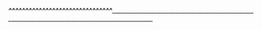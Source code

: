 <script setup>
import { ref, onMounted } from 'vue'

import SideBar from '@/Components/SideBar/SideBar.vue'
import NavBar from '@/Components/NavBar/NavBar.vue'
import LiveDetailCard from '@/Components/Cards/LiveDetailCard.vue'
import LiveCard from '@/Components/Cards/LiveCard.vue'
import StatsCard from '@/Components/Cards/StatsCard.vue'
import BarChart from '@/Components/Charts/BarChart.vue'

import SearchFilterDropdown from '@/Components/SearchDropdown/SearchFilterDropdown.vue'
import TextFilters from '@/Components/DropdownFilters/TextFilters.vue'
import DateFilters from '@/Components/DropdownFilters/DateFilters.vue'
import StaticFilters from '@/Components/DropdownFilters/StaticFilters.vue'

import { useSeriesChartData } from '@/Composables/useSeriesChartData'
import { useSelectedService } from '@/Composables/useSelectedService'
import { serviceApi, attendanceApi, genderStatisticsApi } from '@/Utils/api'

import Table from '@/Components/Tables/BaseTable.vue'
import TableHeader from '@/Components/Tables/TableHeader.vue'
import TableHead from '@/Components/Tables/TableHead.vue'
import TableCaption from '@/Components/Tables/TableCaption.vue'
import TableRow from '@/Components/Tables/TableRow.vue'
import TableBody from '@/Components/Tables/TableBody.vue'
import TableCell from '@/Components/Tables/TableCell.vue'
// import TableAction from '@/Components/Tables/TableAction.vue'

// import DropdownMenu from '@/Components/DropdownMenu/DropdownMenu.vue'
// import DropdownMenuList from '@/Components/DropdownMenu/DropdownMenuList.vue'
// import DropdownMenuItem from '@/Components/DropdownMenu/DropdownMenuItem.vue'

// import Datepicker from 'flowbite-datepicker/Datepicker'

import {
  UsersIcon,
  ArrowTrendingUpIcon,
  PaperAirplaneIcon,
  AdjustmentsHorizontalIcon,
  ChevronUpIcon,
  ChevronDownIcon,
  CalendarDaysIcon,
  DeviceTabletIcon,
  ArrowSmallUpIcon,
  // MagnifyingGlassIcon,
  // FunnelIcon,
} from '@heroicons/vue/24/outline'
import { useElementVisibility } from '@vueuse/core'

const chartData = ref([])
const statsData = ref([])
const labels = ref([])

// const chartLabel = computed(() => chartLabels.value.map((key) => key))

const filter = ref(null)
const targetIsVisible = useElementVisibility(filter)

const dateFilterDropdown = ref(null)
const dateFilterDropdownVisible = useElementVisibility(dateFilterDropdown)

const closeButton = ref(false)

const data = ref(attendanceApi)
const stats = ref(genderStatisticsApi)

const startDate = new Date()
const endDate = new Date('2024-01-09T11:59:30')

const { selectedService } = useSelectedService()
const closeFilter = () => {
  closeButton.value = !closeButton.value
}

const onInitBaseChart = () => {
  const { extractMonthlyChartData, series } = useSeriesChartData(data, {
    identifier: 'month',
    keys: ['attendance', 'absence'],
  })
  extractMonthlyChartData()
  chartData.value = series.value
}

const onInitStatsChart = () => {
  const { extractMonthlyChartData, statsSeries, chartKeys } =
    useSeriesChartData(stats, {
      identifier: 'month',
      keys: ['male', 'female'],
    })
  extractMonthlyChartData()
  console.log('keyz', chartKeys)
  statsData.value = statsSeries.value
  labels.value = chartKeys.value
}

onMounted(() => {
  onInitBaseChart()
  onInitStatsChart()
  console.log(
    'lables',
    labels.value.map((key) => key),
  )
})
</script>
<template>
  <div class="flex min-h-screen w-full bg-gray-100 px-2 py-6">
    <!-- sidebar -->
    <SideBar></SideBar>
    <!-- end sidebar -->
    <main
      class="flex-1 flex-col overflow-x-hidden rounded-md bg-white shadow-md"
    >
      <!-- navbar -->
      <NavBar name="Dashboard"></NavBar>
      <!-- end navbar -->
      <section
        class="flex space-x-8 divide-x divide-dashed divide-gray-100 px-8"
      >
        <div class="flex w-64 flex-col pb-8 pt-2">
          <StatsCard
            :icon="UsersIcon"
            title="Success Checkins"
            value="45 M"
            color="pink"
            :has-trends="true"
            :trend="{
              icon: ArrowTrendingUpIcon,
              value: '12%',
              text: 'since last week',
            }"
          ></StatsCard>
          <StatsCard
            :icon="ArrowTrendingUpIcon"
            title="Success Checkins"
            value="45 M"
            color="blue"
          ></StatsCard>
          <!-- live card -->
          <LiveDetailCard
            name="Sunday Service"
            :start-date-time="startDate"
            :end-date-time="endDate"
            status="live"
            qrcode="images/qrcode.png"
            :start-immediately="true"
            :tick="1000"
          ></LiveDetailCard>
          <!-- end -->
          <!-- live card -->
          <LiveCard
            name="Children's service"
            title="Ended Service"
            value="0 M"
            status="active"
            :icon="PaperAirplaneIcon"
          ></LiveCard>
          <!-- end live card -->
          <slot name="side-content"></slot>
        </div>
        <div class="relative flex-1 flex-col space-y-8 px-3 pt-8">
          <div class="item-center flex justify-between px-5 py-1">
            <div>
              <h4 class="text-xl font-bold">Attendance Summary</h4>
              <span class="text-gray-500"
                >Entire year's attendance analysis for a service</span
              >
            </div>

            <div class="flex items-center space-x-5">
              <div class="flex items-start space-x-3">
                <button
                  id="filterDate"
                  type="button"
                  class="flex items-center space-x-2 rounded-md border border-gray-300 bg-white px-3 py-3 text-sm font-medium text-gray-500 shadow-sm"
                >
                  <CalendarDaysIcon class="h-4 w-4"></CalendarDaysIcon>
                  <span>Dec 7, 2021 - Dec 2, 2021</span>
                  <ChevronDownIcon
                    v-if="!dateFilterDropdownVisible"
                    class="h-4 w-4"
                  ></ChevronDownIcon>
                  <ChevronUpIcon v-else class="h-4 w-4"></ChevronUpIcon>
                </button>
                <SearchFilterDropdown
                  ref="dateFilterDropdown"
                  size="w-64"
                  target="dateFilter"
                  trigger-el="filterDate"
                >
                  <DateFilters></DateFilters>
                </SearchFilterDropdown>
                <button
                  id="filterSearch"
                  type="button"
                  class="flex items-center space-x-2 rounded-md border border-gray-300 bg-white px-4 py-3 text-sm font-medium text-gray-500 shadow-sm"
                >
                  <span>{{ selectedService ?? 'Select Service' }}</span>
                  <ChevronDownIcon
                    v-if="!targetIsVisible"
                    class="h-4 w-4"
                  ></ChevronDownIcon>
                  <ChevronUpIcon v-else class="h-4 w-4"></ChevronUpIcon>
                </button>
                <SearchFilterDropdown
                  ref="filter"
                  size="w-64"
                  target="filter"
                  trigger-el="filterSearch"
                  :close="closeButton"
                >
                  <TextFilters
                    :data="serviceApi"
                    @close-filter="closeFilter"
                  ></TextFilters>
                </SearchFilterDropdown>
              </div>
              <button id="staticFilter" class="relative">
                <AdjustmentsHorizontalIcon
                  class="relative h-10 w-10 rounded-full bg-gray-50 px-1 py-2 shadow-md"
                />
                <span
                  class="absolute right-0 top-0 h-2 w-2 rounded-full bg-pink-500"
                ></span>
              </button>
              <SearchFilterDropdown
                class="absolute inset-y-0 right-10 mr-2"
                size="w-64"
                target="static"
                trigger-el="staticFilter"
              >
                <StaticFilters></StaticFilters>
              </SearchFilterDropdown>
            </div>
          </div>
          <!-- chart -->
          <BarChart :chart-data="chartData" series-title="Demo Test"></BarChart>
          <!-- end of chart -->
          <div class="flex items-start justify-between space-x-8">
            <!-- table demo -->
            <Table class="flex-1">
              <TableCaption>
                <div class="flex items-center justify-between space-x-5">
                  <div>
                    <span>Recent Services Attendance</span>
                    <p class="py-2 text-base font-normal text-gray-500">
                      Lorem ipsum dolor sit, amet consectetur adipisicing elit.
                      Perspiciatis asperiores maxime veritatis dolorem
                    </p>
                  </div>

                  <div>
                    <span>...</span>
                  </div>
                </div>
              </TableCaption>
              <TableHeader>
                <TableRow>
                  <TableHead>Service</TableHead>
                  <TableHead>Details</TableHead>
                </TableRow>
              </TableHeader>
              <TableBody>
                <TableRow>
                  <TableCell class="flex items-center space-x-3">
                    <CalendarDaysIcon
                      class="h-6 w-6 text-gray-400"
                    ></CalendarDaysIcon>
                    <div class="flex flex-col">
                      <span class="font-semibold">Midweek Service</span>
                      <span class="text-sm text-gray-400"
                        >c9ccf79d-3a70-4811-a070-3b6df63b4bf2</span
                      >
                    </div>
                  </TableCell>
                  <TableCell>
                    <div class="flex flex-col">
                      <span class="text-sm font-semibold text-green-500"
                        >Completed</span
                      >
                      <span class="text-sm text-gray-500"
                        >Sun Apr 30 2023 00:1:34</span
                      >
                    </div>
                  </TableCell>
                </TableRow>
                <TableRow>
                  <TableCell class="flex items-center space-x-3">
                    <CalendarDaysIcon
                      class="h-6 w-6 text-gray-400"
                    ></CalendarDaysIcon>
                    <div class="flex flex-col">
                      <span class="font-semibold">Midweek Service</span>
                      <span class="text-sm text-gray-400"
                        >b2ba1349-e128-44e7-ac10-4fd6beda2112</span
                      >
                    </div>
                  </TableCell>
                  <TableCell>
                    <div class="flex flex-col">
                      <span class="text-sm text-red-500">Failed</span>
                      <span class="text-sm text-gray-500">Sun Apr 30 2023</span>
                    </div>
                  </TableCell>
                </TableRow>
                <TableRow>
                  <TableCell class="flex items-center space-x-3">
                    <CalendarDaysIcon
                      class="h-6 w-6 text-gray-400"
                    ></CalendarDaysIcon>
                    <div class="flex flex-col">
                      <span class="font-semibold">Midweek Service</span>
                      <span class="text-sm text-gray-400"
                        >b2ba1349-e128-44e7-ac10-4fd6beda2112</span
                      >
                    </div>
                  </TableCell>
                  <TableCell>
                    <div class="flex flex-col">
                      <span class="text-sm text-yellow-500">Cancelled</span>
                      <span class="text-sm text-gray-500">Sun Apr 30 2023</span>
                    </div>
                  </TableCell>
                </TableRow>
                <TableRow>
                  <TableCell class="flex items-center space-x-3">
                    <CalendarDaysIcon
                      class="h-6 w-6 text-gray-400"
                    ></CalendarDaysIcon>
                    <div class="flex flex-col">
                      <span class="font-semibold">Sunday Service</span>
                      <span class="text-sm text-gray-400"
                        >d3deb692-47a6-4dcb-8f56-4d74d72816c9</span
                      >
                    </div>
                  </TableCell>
                  <TableCell>
                    <div class="flex flex-col">
                      <span class="text-sm text-yellow-500">Cancelled</span>
                      <span class="text-sm text-gray-500">Sun Apr 30 2023</span>
                    </div>
                  </TableCell>
                </TableRow>
                <TableRow>
                  <TableCell class="flex items-center space-x-3">
                    <CalendarDaysIcon
                      class="h-6 w-6 text-gray-400"
                    ></CalendarDaysIcon>
                    <div class="flex flex-col">
                      <span class="font-semibold">Midweek Service</span>
                      <span class="text-sm text-gray-400"
                        >762fff17-6322-4459-b6f3-79fd475305f6</span
                      >
                    </div>
                  </TableCell>
                  <TableCell>
                    <div class="flex flex-col">
                      <span class="text-sm text-yellow-500">Cancelled</span>
                      <span class="text-sm text-gray-500">Sun Apr 30 2023</span>
                    </div>
                  </TableCell>
                </TableRow>
              </TableBody>
            </Table>
            <div class="w-2/4 py-3">
              <Table>
                <TableCaption>
                  <div class="flex items-center justify-between space-x-5">
                    <div>
                      <span>Monthly Service Statistics</span>
                      <p class="py-2 text-base font-normal text-gray-500">
                        Lorem ipsum dolor sit, amet consectetur adipisicing
                        elit. Perspiciatis asperiores maxime veritatis dolorem
                      </p>
                    </div>

                    <div>
                      <span>...</span>
                    </div>
                  </div>
                </TableCaption>
                <TableBody>
                  <TableRow>
                    <TableCell :col="2" class="overflow-x">
                      <!-- chart -->
                      <BarChart
                        :chart-data="statsData"
                        :series-categories="labels"
                        series-title="Demo Test"
                      ></BarChart>
                      <!-- end of chart -->
                    </TableCell>
                  </TableRow>
                  <TableRow>
                    <TableCell class="flex items-center space-x-3">
                      <DeviceTabletIcon
                        class="h-6 w-6 text-gray-400"
                      ></DeviceTabletIcon>
                      <div class="flex flex-col">
                        <span class="font-semibold">Monthly Attendance</span>
                        <div class="flex items-start space-x-1 text-sm">
                          <div
                            class="flex items-center font-semibold text-green-500"
                          >
                            <ArrowSmallUpIcon class="h-4 w-4" />
                            <span>2.5%</span>
                          </div>
                          <span class="text-gray-400"
                            >more than previous Month</span
                          >
                        </div>
                      </div>
                    </TableCell>
                    <TableCell>
                      <div class="flex flex-col">
                        <span class="text-sm font-semibold">137 members</span>
                        <span class="text-sm text-gray-400">Expected 245</span>
                      </div>
                    </TableCell>
                  </TableRow>
                  <TableRow>
                    <TableCell class="flex items-center space-x-3">
                      <DeviceTabletIcon
                        class="h-6 w-6 text-gray-400"
                      ></DeviceTabletIcon>
                      <div class="flex flex-col">
                        <span class="font-semibold">Monthly Absentees</span>
                        <div class="flex items-center space-x-1 text-sm">
                          <div
                            class="flex items-start font-semibold text-red-500"
                          >
                            <ArrowSmallUpIcon class="h-4 w-4" />
                            <span>2.5%</span>
                          </div>
                          <span class="text-gray-400"
                            >less than previous month</span
                          >
                        </div>
                      </div>
                    </TableCell>
                    <TableCell>
                      <div class="flex flex-col">
                        <span class="text-sm font-semibold">37 members</span>
                        <span class="text-sm text-gray-400">out of 245</span>
                      </div>
                    </TableCell>
                  </TableRow>
                  <TableRow>
                    <TableCell class="flex items-center space-x-3">
                      <DeviceTabletIcon
                        class="h-6 w-6 text-gray-400"
                      ></DeviceTabletIcon>
                      <div class="flex flex-col">
                        <span class="font-semibold"
                          >Monthly Service Recurrence</span
                        >
                        <span class="text-sm text-gray-400"
                          >Number of times service occurred</span
                        >
                      </div>
                    </TableCell>
                    <TableCell>
                      <div class="flex flex-col">
                        <span class="text-sm font-semibold">3 times</span>
                        <span class="text-sm text-gray-400"
                          >out of 3 times</span
                        >
                      </div>
                    </TableCell>
                  </TableRow>
                  <TableRow>
                    <TableCell class="flex items-center space-x-3">
                      <DeviceTabletIcon
                        class="h-6 w-6 text-gray-400"
                      ></DeviceTabletIcon>
                      <div class="flex flex-col">
                        <span class="font-semibold"
                          >Monthly Expected Attendance</span
                        >
                        <span class="text-sm text-gray-400"
                          >Each member should attended service 3 times</span
                        >
                      </div>
                    </TableCell>
                    <TableCell>
                      <div class="flex flex-col">
                        <span class="text-sm font-semibold">245 counts</span>
                        <span class="text-sm text-gray-400"
                          >56 count per service</span
                        >
                      </div>
                    </TableCell>
                  </TableRow>
                </TableBody>
              </Table>
            </div>
          </div>

          <!-- end of demo -->
          <slot name="main-content"></slot>
        </div>
      </section>
    </main>
  </div>
</template>

_____________^^^^^^^^^^^^^^^^^^^^^^^^^^^^^^^________________________________________________________________________________________________________


<template>
  <div class="flex min-h-screen w-full bg-gray-100 px-2 py-6">
    <aside class="relative w-64 px-6 py-4">
      <div
        class="flex items-center justify-between border-b border-dashed border-gray-300 pb-4"
      >
        <div class="flex items-center space-x-2">
          <BuildingOffice2Icon class="h-8 w-8 text-blue-500" />
          <h4 class="text-xl font-semibold">Attendanc</h4>
        </div>
        <ChevronDownIcon class="mt-1 h-4 w-4 text-gray-500" />
      </div>
      <ul class="flex flex-col items-start space-y-5 pt-8">
        <li class="flex items-center space-x-3">
          <HomeIcon class="h-6 w-6 text-gray-400" />
          <span>Dasboard</span>
        </li>
        <li class="flex w-full items-center justify-between">
          <div class="flex items-center space-x-3">
            <CalendarIcon class="h-6 w-6 text-gray-400" />
            <span>Services</span>
          </div>
          <div class="rounded-full bg-white px-3 py-1 text-xs font-bold">7</div>
        </li>
        <li class="flex items-center space-x-3">
          <UsersIcon class="h-6 w-6 text-gray-400" />
          <span>Members</span>
        </li>
        <li
          class="flex w-full items-center space-x-3 rounded-md bg-white px-2 py-2 font-medium"
        >
          <ClipboardDocumentCheckIcon class="h-6 w-6 text-gray-700" />
          <span>Attendance</span>
        </li>
        <li class="flex items-center space-x-3">
          <ChartBarIcon class="h-6 w-6 text-gray-400" />
          <span>Reports</span>
        </li>
        <li class="flex items-center space-x-3">
          <QrCodeIcon class="h-6 w-6 text-gray-400" />
          <span>Qrcode Manager</span>
        </li>
      </ul>
      <h4 class="mb-4 mt-12 text-xs font-bold text-gray-400">ACTIONS</h4>
      <div
        class="flex w-48 items-center space-x-2 rounded border border-dashed border-gray-400 px-2 py-3 hover:border-gray-600"
      >
        <PlusCircleIcon class="h-6 w-6 text-gray-400" />
        <span>Create Qrcode</span>
      </div>
      <div class="absolute bottom-10 mb-10 h-10">
        <div class="flex items-center space-x-2 pb-4 text-sm">
          <InformationCircleIcon class="h-6 w-6" />
          <span>Help & Getting Started</span>
        </div>
        <div class="w-48 border-b border-dashed border-gray-300"></div>
        <ul class="flex flex-col space-y-3 pt-5">
          <li class="flex w-full items-center justify-between">
            <div class="flex items-center space-x-3">
              <Cog8ToothIcon class="h-6 w-6 text-gray-400" />
              <span>Settings</span>
            </div>
            <div
              class="rounded-full bg-white px-3 py-1 text-xs font-bold shadow-sm"
            >
              1
            </div>
          </li>
          <li class="flex items-center space-x-3">
            <ArrowRightOnRectangleIcon class="h-6 w-6 text-gray-400" />
            <span>Log out</span>
          </li>
        </ul>
      </div>
    </aside>
    <main class="flex-1 flex-col rounded-md bg-white shadow-md">
      <header
        class="flex items-center justify-between border-b border-dashed border-gray-200 px-8 py-4"
      >
        <h4 class="text-xl font-semibold">Dashboard</h4>
        <div class="flex items-center space-x-6">
          <MagnifyingGlassIcon class="h-6 w-6 text-gray-500" />
          <span class="text-sm">Sunday, 7 November 2023</span>
          <div class="relative">
            <BellIcon class="h-6 w-6 text-gray-500" />
            <div
              class="absolute right-1 top-0 h-2 w-2 rounded-full bg-red-500"
            ></div>
          </div>
          <div class="flex items-center space-x-3">
            <img
              src="https://eu.ui-avatars.com/api/?background=random&name=Bernard+Kissi"
              class="h-8 w-8 rounded-full"
            />
            <span class="text-sm">Bernard Kissi</span>
            <ChevronDownIcon class="h-4 w-4 font-medium text-gray-400" />
          </div>
        </div>
      </header>
      <section class="flex space-x-8 px-8 pt-8">
        <div class="flex w-64 flex-col">
          <div
            class="mb-8 flex w-64 flex-col items-center rounded bg-black p-4 shadow-sm"
          >
            <div class="flex items-center justify-between space-x-8 pb-2">
              <span class="text-sm font-semibold text-white"
                >24, April 2023</span
              >
              <div
                class="flex items-center space-x-2 text-sm font-semibold text-green-600"
              >
                <div class="h-2 w-2 rounded-full bg-green-500"></div>
                <span>Live</span>
              </div>
            </div>
            <img src="images/qrcode.png" alt="qrcode" class="h-48 w-48" />
            <div class="pt-2 text-center">
              <p class="text-sm font-bold text-white">General Sunday Service</p>
              <p class="text-sm font-medium text-gray-300">
                Expires after 4 hours
              </p>
              <p class="text-sm text-blue-400">http://sigmund.name</p>
            </div>
          </div>
          <div
            class="flex items-center justify-center space-x-2 rounded border border-dashed border-gray-300 px-2 py-3 hover:border-gray-600"
          >
            <ArrowSmallDownIcon class="h-6 w-6 text-gray-400" />
            <span>Download Qrcode</span>
          </div>
          <div class="mt-8 flex items-center justify-between">
            <div class="flex items-center space-x-2">
              <div class="relative h-4 w-4 rounded-full bg-green-200">
                <div
                  class="absolute inset-1/2 h-2 w-2 -translate-x-1/2 -translate-y-1/2 transform rounded-full bg-green-500"
                ></div>
              </div>
              <span class="text-lg font-medium">Live</span>
            </div>

            <span class="text-sm text-gray-500">View Live</span>
          </div>
          <div class="mt-6 flex flex-col space-y-4">
            <div
              class="flex items-center justify-between rounded border px-6 py-4 shadow-sm"
            >
              <div class="flex flex-col items-start">
                <div class="flex items-baseline space-x-5">
                  <p class="pb-1 text-sm">Live Checkins</p>
                  <!-- <span class="text-xs text-gray-400">from 500</span> -->
                </div>
                <h4 class="text-2xl font-semibold">345</h4>
              </div>
              <CheckCircleIcon class="h-12 w-12 text-green-500" />
            </div>
            <div
              class="flex items-center justify-between rounded border px-6 py-4 shadow-sm"
            >
              <div class="flex flex-col items-start">
                <div class="flex items-baseline space-x-5">
                  <p class="pb-1 text-sm">Failed Checkins</p>
                  <!-- <span class="text-xs text-gray-400">from 500</span> -->
                </div>
                <h4 class="text-2xl font-semibold">26</h4>
              </div>
              <XCircleIcon class="h-12 w-12 text-red-300" />
            </div>
            <div
              class="flex items-center justify-between rounded border px-6 py-4 shadow-sm"
            >
              <div class="flex flex-col items-start">
                <div class="flex items-baseline space-x-5">
                  <p class="pb-1 text-sm">Pending Checkins</p>
                  <!-- <span class="text-xs text-gray-400">from 500</span> -->
                </div>
                <h4 class="text-2xl font-semibold">126</h4>
              </div>
              <UsersIcon class="h-12 w-12 text-gray-500" />
            </div>
          </div>

          <div
            class="flex items-center justify-between py-3 text-sm text-gray-500"
          >
            <span>Sunday Service</span>
            <span>34 minutes ago</span>
          </div>
          <!-- upcoming -->
          <div
            class="mt-8 flex items-center justify-between rounded pb-4 shadow-sm"
          >
            <div class="flex items-center space-x-2">
              <CalendarIcon class="h-5 w-5" />
              <span class="text-lg font-medium">Upcoming</span>
            </div>

            <span class="text-sm text-gray-500">View</span>
          </div>
          <div
            class="flex items-center justify-between rounded border px-6 py-4"
          >
            <div class="flex flex-col items-start">
              <div class="flex items-baseline space-x-5">
                <p class="pb-1 text-base font-semibold">Midweek Service</p>
                <!-- <span class="text-xs text-gray-400">from 500</span> -->
              </div>
              <h4 class="text-sm text-gray-400">Starts in 12 mins</h4>
            </div>
            <ClockIcon class="h-8 w-8 text-gray-500" />
          </div>
        </div>
        <div class="flex-1 flex-col">
          <h4 class="text-2xl font-bold">Service Attendance Summary</h4>
          <div class="item-center flex justify-between py-6">
            <div class="flex items-start space-x-3">
              <div
                class="rounded-md border border-gray-300 bg-white px-3 py-3 text-sm font-medium text-gray-500 shadow-sm"
              >
                Dec 7, 2021 - Dec 2, 2021
              </div>
              <div
                class="rounded-md border border-gray-300 bg-white px-4 py-3 text-sm font-medium text-gray-500 shadow-sm"
              >
                Youth Week Service
              </div>
            </div>

            <div class="flex items-center space-x-5">
              <div class="flex">
                <span
                  id="badge-dismiss-dark"
                  class="mr-2 inline-flex items-center rounded bg-gray-100 px-2 py-1 text-sm font-medium text-gray-800"
                >
                  Month - July
                  <button
                    type="button"
                    class="ml-2 inline-flex items-center rounded-sm bg-transparent p-1 text-sm text-gray-400 hover:bg-gray-200 hover:text-gray-900"
                    data-dismiss-target="#badge-dismiss-dark"
                    aria-label="Remove"
                  >
                    <svg
                      class="h-2 w-2"
                      aria-hidden="true"
                      xmlns="http://www.w3.org/2000/svg"
                      fill="none"
                      viewBox="0 0 14 14"
                    >
                      <path
                        stroke="currentColor"
                        stroke-linecap="round"
                        stroke-linejoin="round"
                        stroke-width="2"
                        d="m1 1 6 6m0 0 6 6M7 7l6-6M7 7l-6 6"
                      />
                    </svg>
                    <span class="sr-only">Remove badge</span>
                  </button>
                </span>
                <span
                  id="badge-dismiss-dark"
                  class="mr-2 inline-flex items-center rounded bg-gray-100 px-2 py-1 text-sm font-medium text-gray-800"
                >
                  2 members
                  <button
                    type="button"
                    class="ml-2 inline-flex items-center rounded-sm bg-transparent p-1 text-sm text-gray-400 hover:bg-gray-200 hover:text-gray-900"
                    data-dismiss-target="#badge-dismiss-dark"
                    aria-label="Remove"
                  >
                    <svg
                      class="h-2 w-2"
                      aria-hidden="true"
                      xmlns="http://www.w3.org/2000/svg"
                      fill="none"
                      viewBox="0 0 14 14"
                    >
                      <path
                        stroke="currentColor"
                        stroke-linecap="round"
                        stroke-linejoin="round"
                        stroke-width="2"
                        d="m1 1 6 6m0 0 6 6M7 7l6-6M7 7l-6 6"
                      />
                    </svg>
                    <span class="sr-only">Remove badge</span>
                  </button>
                </span>
              </div>
              <CalendarIcon
                class="h-10 w-10 rounded-full bg-gray-50 px-1 py-2 shadow-md"
              />
              <AdjustmentsHorizontalIcon
                class="h-10 w-10 rounded-full bg-gray-50 px-1 py-2 shadow-md"
              />
            </div>
          </div>
          <VueApexCharts
            height="300"
            :options="chart.chartOptions"
            :series="chartData.series"
          />
          <!-- tables -->
          <div class="mt-6 flex space-x-8">
            <div class="flex-1">
              <!-- header -->
              <div class="flex items-start justify-between border-b px-4 pb-5">
                <div class="flex flex-col">
                  <h4 class="text-2xl font-semibold">Recent Checkins</h4>
                  <p class="text-sm text-gray-500">
                    Members Attendancce Checkins
                  </p>
                </div>
                <div class="flex flex-col">
                  <div>...</div>
                  <p class="text-sm">updated 2 mins ago</p>
                </div>
              </div>
              <!-- end of header -->
              <div class="divide-y px-4">
                <div class="flex items-start justify-between py-3">
                  <div class="flex items-center space-x-5">
                    <DevicePhoneMobileIcon class="h-6 w-6" />
                    <div class="flex flex-col">
                      <h4 class="font-medium">Zaire Mango</h4>
                      <p class="text-sm text-gray-400">Mobile</p>
                    </div>
                  </div>
                  <div class="text-sm">
                    <p>Sun Apr 30 2023</p>
                    <p class="text-gray-400">17.233.74.227</p>
                  </div>
                </div>

                <div class="flex items-start justify-between py-3">
                  <div class="flex items-center space-x-5">
                    <DevicePhoneMobileIcon class="h-6 w-6" />
                    <div class="flex flex-col">
                      <h4 class="font-medium">Zaire Mango</h4>
                      <p class="text-sm text-gray-400">Mobile</p>
                    </div>
                  </div>
                  <div class="text-sm">
                    <p>Sun Apr 30 2023</p>
                    <p class="text-gray-400">17.233.74.227</p>
                  </div>
                </div>

                <div class="flex items-start justify-between py-3">
                  <div class="flex items-center space-x-5">
                    <DevicePhoneMobileIcon class="h-6 w-6" />
                    <div class="flex flex-col">
                      <h4 class="font-medium">Zaire Mango</h4>
                      <p class="text-sm text-gray-400">Mobile</p>
                    </div>
                  </div>
                  <div class="text-sm">
                    <p>Sun Apr 30 2023</p>
                    <p class="text-gray-400">17.233.74.227</p>
                  </div>
                </div>
                <div class="flex items-start justify-between py-3">
                  <div class="flex items-center space-x-5">
                    <DeviceTabletIcon class="h-6 w-6" />
                    <div class="flex flex-col">
                      <h4 class="font-medium">Zaire Mango</h4>
                      <p class="text-sm text-gray-400">Mobile</p>
                    </div>
                  </div>
                  <div class="text-sm">
                    <p>Sun Apr 30 2023</p>
                    <p class="text-gray-400">17.233.74.227</p>
                  </div>
                </div>
                <div class="flex items-start justify-between py-3">
                  <div class="flex items-center space-x-5">
                    <ComputerDesktopIcon class="h-6 w-6" />
                    <div class="flex flex-col">
                      <h4 class="font-medium">Zaire Mango</h4>
                      <p class="text-sm text-gray-400">Mobile</p>
                    </div>
                  </div>
                  <div class="text-sm">
                    <p>Sun Apr 30 2023</p>
                    <p class="text-gray-400">17.233.74.227</p>
                  </div>
                </div>
                <div class="flex items-start justify-between py-3">
                  <div class="flex items-center space-x-5">
                    <DeviceTabletIcon class="h-6 w-6" />
                    <div class="flex flex-col">
                      <h4 class="font-medium">Zaire Mango</h4>
                      <p class="text-sm text-gray-400">Mobile</p>
                    </div>
                  </div>
                  <div class="text-sm">
                    <p>Sun Apr 30 2023</p>
                    <p class="text-gray-400">17.233.74.227</p>
                  </div>
                </div>
                <div class="flex items-start justify-between py-3">
                  <div class="flex items-center space-x-5">
                    <DeviceTabletIcon class="h-6 w-6" />
                    <div class="flex flex-col">
                      <h4 class="font-medium">Zaire Mango</h4>
                      <p class="text-sm text-gray-400">Mobile</p>
                    </div>
                  </div>
                  <div class="text-sm">
                    <p>Sun Apr 30 2023</p>
                    <p class="text-gray-400">17.233.74.227</p>
                  </div>
                </div>
                <div class="flex items-start justify-between py-3">
                  <div class="flex items-center space-x-5">
                    <DeviceTabletIcon class="h-6 w-6" />
                    <div class="flex flex-col">
                      <h4 class="font-medium">Zaire Mango</h4>
                      <p class="text-sm text-gray-400">Mobile</p>
                    </div>
                  </div>
                  <div class="text-sm">
                    <p>Sun Apr 30 2023</p>
                    <p class="text-gray-400">17.233.74.227</p>
                  </div>
                </div>
                <div class="flex items-start justify-between py-3">
                  <div class="flex items-center space-x-5">
                    <DeviceTabletIcon class="h-6 w-6" />
                    <div class="flex flex-col">
                      <h4 class="font-medium">Zaire Mango</h4>
                      <p class="text-sm text-gray-400">Mobile</p>
                    </div>
                  </div>
                  <div class="text-sm">
                    <p>Sun Apr 30 2023</p>
                    <p class="text-gray-400">17.233.74.227</p>
                  </div>
                </div>
              </div>
            </div>

            <div class="flex w-2/4 flex-col">
              <div class="flex items-end justify-between border-b pb-5">
                <div class="flex flex-col">
                  <h4 class="text-2xl font-semibold">Service Stats</h4>
                  <p class="text-sm text-gray-500">
                    Service statistics this month
                  </p>
                </div>
                <div class="flex">
                  <p class="text-sm text-gray-400">updated 3 days ago</p>
                </div>
              </div>
              <!-- stats cards -->
              <div class="flex flex-col divide-y">
                <div class="pt-4">
                  <h4 class="font-medium">Gender Attendance Distribution</h4>
                  <VueApexCharts
                    height="300"
                    :options="pie.chartOptions"
                    :series="pieData.series"
                  />
                </div>
                <div class="flex items-center justify-between py-3">
                  <div class="flex items-center space-x-5">
                    <DevicePhoneMobileIcon class="h-6 w-6" />
                    <div class="flex flex-col">
                      <h4 class="font-medium">Overall Attendance</h4>
                      <div class="flex items-center space-x-1 text-xs">
                        <div
                          class="flex items-center font-semibold text-red-500"
                        >
                          <ArrowSmallDownIcon class="h-4 w-4" />
                          <span>1.5%</span>
                        </div>
                        <span class="text-gray-400">vs Last Month</span>
                      </div>
                    </div>
                  </div>
                  <div
                    class="mb-4 h-1 rounded-full bg-gray-200 sm:w-20 lg:w-40"
                  >
                    <div
                      class="h-1 rounded-full bg-blue-600 dark:bg-green-500"
                      style="width: 40%"
                    ></div>
                  </div>
                  <div class="flex flex-col items-end">
                    <h4 class="text-xl font-semibold">137</h4>
                    <span class="text-xs text-gray-400">out of 300</span>
                  </div>
                </div>
                <div class="flex items-center justify-between py-3">
                  <div class="flex items-center space-x-5">
                    <DevicePhoneMobileIcon class="h-6 w-6" />
                    <div class="flex flex-col">
                      <h4 class="font-medium">Total Absentees</h4>
                      <div class="flex items-center space-x-1 text-xs">
                        <div
                          class="flex items-center font-semibold text-green-500"
                        >
                          <ArrowSmallUpIcon class="h-4 w-4" />
                          <span>2.5%</span>
                        </div>
                        <span class="text-gray-400">vs Last Month</span>
                      </div>
                    </div>
                  </div>
                  <div
                    class="mb-4 h-1 rounded-full bg-gray-200 sm:w-20 lg:w-40"
                  >
                    <div
                      class="h-1 rounded-full bg-blue-600 dark:bg-red-500"
                      style="width: 60%"
                    ></div>
                  </div>
                  <div class="flex flex-col items-end">
                    <h4 class="text-xl font-semibold">97</h4>
                    <span class="text-xs text-gray-400">out of 300 </span>
                  </div>
                </div>
                <div class="flex items-center justify-between py-3">
                  <div class="flex items-center space-x-5">
                    <DevicePhoneMobileIcon class="h-6 w-6" />
                    <div class="flex flex-col">
                      <h4 class="font-medium">Service recurring</h4>
                      <p class="text-xs text-gray-400">Ocurrences per month</p>
                    </div>
                  </div>

                  <div class="flex flex-col items-end">
                    <h4 class="text-xl font-semibold">3</h4>
                    <span class="text-xs text-gray-400">out of 3 times</span>
                  </div>
                </div>
                <div class="flex items-center justify-between py-3">
                  <div class="flex items-center space-x-5">
                    <DevicePhoneMobileIcon class="h-6 w-6" />
                    <div class="flex flex-col">
                      <h4 class="font-medium">Total Expected Attendance</h4>
                      <p class="text-xs text-gray-400">
                        Expected Attendance for the month
                      </p>
                    </div>
                  </div>

                  <div class="flex flex-col items-end">
                    <h4 class="text-xl font-semibold">600</h4>
                    <span class="text-xs text-gray-400"
                      >out of 600 head count</span
                    >
                  </div>
                </div>
              </div>
              <!-- end stats cards -->
            </div>
          </div>
        </div>
      </section>
    </main>
  </div>
</template>
<script setup>
import {
  HomeIcon,
  UsersIcon,
  ClipboardDocumentCheckIcon,
  ChartBarIcon,
  QrCodeIcon,
  BuildingOffice2Icon,
  Cog8ToothIcon,
  ArrowRightOnRectangleIcon,
  PlusCircleIcon,
  InformationCircleIcon,
  CalendarIcon,
  ChevronDownIcon,
  BellIcon,
  MagnifyingGlassIcon,
  AdjustmentsHorizontalIcon,
  CheckCircleIcon,
  XCircleIcon,
  DevicePhoneMobileIcon,
  DeviceTabletIcon,
  ComputerDesktopIcon,
  ArrowSmallUpIcon,
  ArrowSmallDownIcon,
  ClockIcon,
} from '@heroicons/vue/24/outline'
import { reactive } from 'vue'
import VueApexCharts from 'vue3-apexcharts'

const pieData = reactive({
  series: [
    {
      name: 'Male',
      data: [44, 53],
    },
    {
      name: 'Female',
      data: [76, 67],
    },
  ],
})
const pie = reactive({
  chartOptions: {
    chart: {
      type: 'area',
    },
    plotOptions: {
      bar: {
        horizontal: false,
        columnWidth: '30%',
        endingShape: 'rounded',
      },
    },
    xaxis: {
      categories: ['Apr', 'May'],
    },
    responsive: [
      {
        breakpoint: 480,
        options: {
          chart: {
            width: 200,
          },
          legend: {
            position: 'bottom',
          },
        },
      },
    ],
  },
})
const chartData = reactive({
  series: [
    {
      name: 'Net Profit',
      data: [44, 55, 57, 56, 61, 58, 63, 60, 66],
    },
    {
      name: 'Revenue',
      data: [76, 85, 101, 98, 87, 90, 91, 98, 94],
    },
  ],
})
const chart = reactive({
  chartOptions: {
    chart: {
      animations: {
        enabled: true,
      },
      type: 'bar',
      stacked: false,
      fontFamily: '"Inter", sans-serif',
    },
    plotOptions: {
      bar: {
        horizontal: false,
        columnWidth: '40%',
        endingShape: 'rounded',
      },
    },
    dataLabels: {
      enabled: false,
    },
    stroke: {
      show: true,
      width: 2,
      colors: ['transparent'],
    },
    xaxis: {
      categories: [
        'Feb',
        'Mar',
        'Apr',
        'May',
        'Jun',
        'Jul',
        'Aug',
        'Sep',
        'Oct',
      ],
    },
    yaxis: {
      title: {
        text: '$ (thousands)',
      },
    },
    fill: {
      opacity: 1,
    },
    tooltip: {
      y: {
        formatter: function (val) {
          return '$ ' + val + ' thousands'
        },
      },
    },
  },
})
</script>
